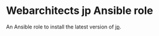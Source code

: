 # Webarchitects jp Ansible role

An Ansible role to install the latest version of [jp](https://github.com/jmespath/jp).
